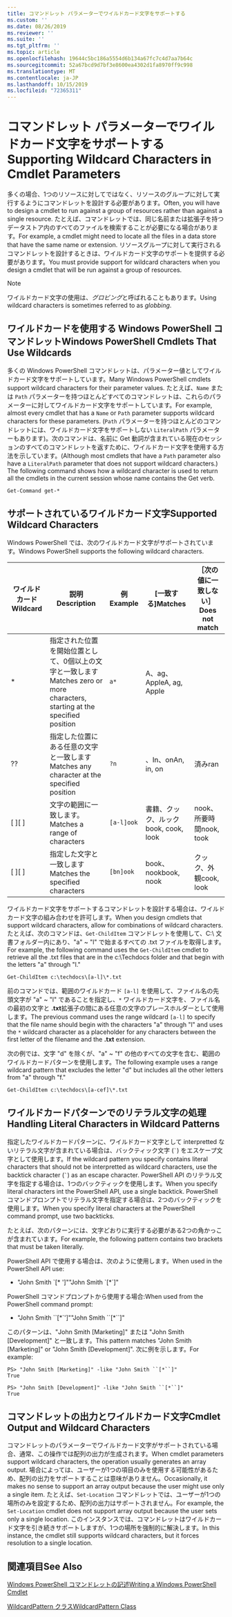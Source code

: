 ```yaml
---
title: コマンドレット パラメーターでワイルドカード文字をサポートする
ms.custom: ''
ms.date: 08/26/2019
ms.reviewer: ''
ms.suite: ''
ms.tgt_pltfrm: ''
ms.topic: article
ms.openlocfilehash: 19644c5bc186a5554d6b134a67fc7c4d7aa7b64c
ms.sourcegitcommit: 52a67bcd9d7bf3e8600ea4302d1fa8970ff9c998
ms.translationtype: MT
ms.contentlocale: ja-JP
ms.lasthandoff: 10/15/2019
ms.locfileid: "72365311"
---
```

# <a name="supporting-wildcard-characters-in-cmdlet-parameters"></a><span data-ttu-id="52500-102">コマンドレット パラメーターでワイルドカード文字をサポートする</span><span class="sxs-lookup"><span data-stu-id="52500-102">Supporting Wildcard Characters in Cmdlet Parameters</span></span>

<span data-ttu-id="52500-103">多くの場合、1つのリソースに対してではなく、リソースのグループに対して実行するようにコマンドレットを設計する必要があります。</span><span class="sxs-lookup"><span data-stu-id="52500-103">Often, you will have to design a cmdlet to run against a group of resources rather than against a single resource.</span></span> <span data-ttu-id="52500-104">たとえば、コマンドレットでは、同じ名前または拡張子を持つデータストア内のすべてのファイルを検索することが必要になる場合があります。</span><span class="sxs-lookup"><span data-stu-id="52500-104">For example, a cmdlet might need to locate all the files in a data store that have the same name or extension.</span></span> <span data-ttu-id="52500-105">リソースグループに対して実行されるコマンドレットを設計するときは、ワイルドカード文字のサポートを提供する必要があります。</span><span class="sxs-lookup"><span data-stu-id="52500-105">You must provide support for wildcard characters when you design a cmdlet that will be run against a group of resources.</span></span>

> [!NOTE]
> <span data-ttu-id="52500-106">ワイルドカード文字の使用は、*グロビング*と呼ばれることもあります。</span><span class="sxs-lookup"><span data-stu-id="52500-106">Using wildcard characters is sometimes referred to as *globbing*.</span></span>

## <a name="windows-powershell-cmdlets-that-use-wildcards"></a><span data-ttu-id="52500-107">ワイルドカードを使用する Windows PowerShell コマンドレット</span><span class="sxs-lookup"><span data-stu-id="52500-107">Windows PowerShell Cmdlets That Use Wildcards</span></span>

 <span data-ttu-id="52500-108">多くの Windows PowerShell コマンドレットは、パラメーター値としてワイルドカード文字をサポートしています。</span><span class="sxs-lookup"><span data-stu-id="52500-108">Many Windows PowerShell cmdlets support wildcard characters for their parameter values.</span></span> <span data-ttu-id="52500-109">たとえば、`Name` または `Path` パラメーターを持つほとんどすべてのコマンドレットは、これらのパラメーターに対してワイルドカード文字をサポートしています。</span><span class="sxs-lookup"><span data-stu-id="52500-109">For example, almost every cmdlet that has a `Name` or `Path` parameter supports wildcard characters for these parameters.</span></span> <span data-ttu-id="52500-110">(`Path` パラメーターを持つほとんどのコマンドレットには、ワイルドカード文字をサポートしない `LiteralPath` パラメーターもあります)。次のコマンドは、名前に Get 動詞が含まれている現在のセッションのすべてのコマンドレットを返すために、ワイルドカード文字を使用する方法を示しています。</span><span class="sxs-lookup"><span data-stu-id="52500-110">(Although most cmdlets that have a `Path` parameter also have a `LiteralPath` parameter that does not support wildcard characters.) The following command shows how a wildcard character is used to return all the cmdlets in the current session whose name contains the Get verb.</span></span>

 `Get-Command get-*`

## <a name="supported-wildcard-characters"></a><span data-ttu-id="52500-111">サポートされているワイルドカード文字</span><span class="sxs-lookup"><span data-stu-id="52500-111">Supported Wildcard Characters</span></span>

<span data-ttu-id="52500-112">Windows PowerShell では、次のワイルドカード文字がサポートされています。</span><span class="sxs-lookup"><span data-stu-id="52500-112">Windows PowerShell supports the following wildcard characters.</span></span>

| <span data-ttu-id="52500-113">ワイルドカード</span><span class="sxs-lookup"><span data-stu-id="52500-113">Wildcard</span></span> |                             <span data-ttu-id="52500-114">説明</span><span class="sxs-lookup"><span data-stu-id="52500-114">Description</span></span>                             |  <span data-ttu-id="52500-115">例</span><span class="sxs-lookup"><span data-stu-id="52500-115">Example</span></span>   |     <span data-ttu-id="52500-116">[一致する]</span><span class="sxs-lookup"><span data-stu-id="52500-116">Matches</span></span>      | <span data-ttu-id="52500-117">［次の値に一致しない］</span><span class="sxs-lookup"><span data-stu-id="52500-117">Does not match</span></span> |
| -------- | ------------------------------------------------------------------- | ---------- | ---------------- | -------------- |
| *        | <span data-ttu-id="52500-118">指定された位置を開始位置として、0個以上の文字と一致します</span><span class="sxs-lookup"><span data-stu-id="52500-118">Matches zero or more characters, starting at the specified position</span></span> | `a*`       | <span data-ttu-id="52500-119">A、ag、Apple</span><span class="sxs-lookup"><span data-stu-id="52500-119">A, ag, Apple</span></span>     |                |
| <span data-ttu-id="52500-120">?</span><span class="sxs-lookup"><span data-stu-id="52500-120">?</span></span>        | <span data-ttu-id="52500-121">指定した位置にある任意の文字と一致します</span><span class="sxs-lookup"><span data-stu-id="52500-121">Matches any character at the specified position</span></span>                     | `?n`       | <span data-ttu-id="52500-122">、In、on</span><span class="sxs-lookup"><span data-stu-id="52500-122">An, in, on</span></span>       | <span data-ttu-id="52500-123">済み</span><span class="sxs-lookup"><span data-stu-id="52500-123">ran</span></span>            |
| <span data-ttu-id="52500-124">[ ]</span><span class="sxs-lookup"><span data-stu-id="52500-124">[ ]</span></span>      | <span data-ttu-id="52500-125">文字の範囲に一致します。</span><span class="sxs-lookup"><span data-stu-id="52500-125">Matches a range of characters</span></span>                                       | `[a-l]ook` | <span data-ttu-id="52500-126">書籍、クック、ルック</span><span class="sxs-lookup"><span data-stu-id="52500-126">book, cook, look</span></span> | <span data-ttu-id="52500-127">nook、所要時間</span><span class="sxs-lookup"><span data-stu-id="52500-127">nook, took</span></span>     |
| <span data-ttu-id="52500-128">[ ]</span><span class="sxs-lookup"><span data-stu-id="52500-128">[ ]</span></span>      | <span data-ttu-id="52500-129">指定した文字と一致します</span><span class="sxs-lookup"><span data-stu-id="52500-129">Matches the specified characters</span></span>                                    | `[bn]ook`  | <span data-ttu-id="52500-130">book、nook</span><span class="sxs-lookup"><span data-stu-id="52500-130">book, nook</span></span>       | <span data-ttu-id="52500-131">クック、外観</span><span class="sxs-lookup"><span data-stu-id="52500-131">cook, look</span></span>     |

<span data-ttu-id="52500-132">ワイルドカード文字をサポートするコマンドレットを設計する場合は、ワイルドカード文字の組み合わせを許可します。</span><span class="sxs-lookup"><span data-stu-id="52500-132">When you design cmdlets that support wildcard characters, allow for combinations of wildcard characters.</span></span> <span data-ttu-id="52500-133">たとえば、次のコマンドは、`Get-ChildItem` コマンドレットを使用して、C:\ 文書フォルダー内にあり、"a" ~ "l" で始まるすべての .txt ファイルを取得します。</span><span class="sxs-lookup"><span data-stu-id="52500-133">For example, the following command uses the `Get-ChildItem` cmdlet to retrieve all the .txt files that are in the c:\Techdocs folder and that begin with the letters "a" through "l."</span></span>

`Get-ChildItem c:\techdocs\[a-l]\*.txt`

<span data-ttu-id="52500-134">前のコマンドでは、範囲のワイルドカード `[a-l]` を使用して、ファイル名の先頭文字が "a" ~ "l" であることを指定し、`*` ワイルドカード文字を、ファイル名の最初の文字と **.txt**拡張子の間にある任意の文字のプレースホルダーとして使用します。</span><span class="sxs-lookup"><span data-stu-id="52500-134">The previous command uses the range wildcard `[a-l]` to specify that the file name should begin with the characters "a" through "l" and uses the `*` wildcard character as a placeholder for any characters between the first letter of the filename and the **.txt** extension.</span></span>

<span data-ttu-id="52500-135">次の例では、文字 "d" を除くが、"a" ~ "f" の他のすべての文字を含む、範囲のワイルドカードパターンを使用します。</span><span class="sxs-lookup"><span data-stu-id="52500-135">The following example uses a range wildcard pattern that excludes the letter "d" but includes all the other letters from "a" through "f."</span></span>

`Get-ChildItem c:\techdocs\[a-cef]\*.txt`

## <a name="handling-literal-characters-in-wildcard-patterns"></a><span data-ttu-id="52500-136">ワイルドカードパターンでのリテラル文字の処理</span><span class="sxs-lookup"><span data-stu-id="52500-136">Handling Literal Characters in Wildcard Patterns</span></span>

<span data-ttu-id="52500-137">指定したワイルドカードパターンに、ワイルドカード文字として interpretted ないリテラル文字が含まれている場合は、バックティック文字 (`` ` ``) をエスケープ文字として使用します。</span><span class="sxs-lookup"><span data-stu-id="52500-137">If the wildcard pattern you specify contains literal characters that should not be interpretted as wildcard characters, use the backtick character (`` ` ``) as an escape character.</span></span> <span data-ttu-id="52500-138">PowerShell API のリテラル文字を指定する場合は、1つのバックティックを使用します。</span><span class="sxs-lookup"><span data-stu-id="52500-138">When you specify literal characters int the PowerShell API, use a single backtick.</span></span> <span data-ttu-id="52500-139">PowerShell コマンドプロンプトでリテラル文字を指定する場合は、2つのバックティックを使用します。</span><span class="sxs-lookup"><span data-stu-id="52500-139">When you specify literal characters at the PowerShell command prompt, use two backticks.</span></span>

<span data-ttu-id="52500-140">たとえば、次のパターンには、文字どおりに実行する必要がある2つの角かっこが含まれています。</span><span class="sxs-lookup"><span data-stu-id="52500-140">For example, the following pattern contains two brackets that must be taken literally.</span></span>

<span data-ttu-id="52500-141">PowerShell API で使用する場合は、次のように使用します。</span><span class="sxs-lookup"><span data-stu-id="52500-141">When used in the PowerShell API use:</span></span>

- <span data-ttu-id="52500-142">"John Smith \`[\* ']"</span><span class="sxs-lookup"><span data-stu-id="52500-142">"John Smith \`[\*\`]"</span></span>

<span data-ttu-id="52500-143">PowerShell コマンドプロンプトから使用する場合:</span><span class="sxs-lookup"><span data-stu-id="52500-143">When used from the PowerShell command prompt:</span></span>

- <span data-ttu-id="52500-144">"John Smith \`\`[\*\`']"</span><span class="sxs-lookup"><span data-stu-id="52500-144">"John Smith \`\`[\*\`\`]"</span></span>

<span data-ttu-id="52500-145">このパターンは、"John Smith [Marketing]" または "John Smith [Development]" と一致します。</span><span class="sxs-lookup"><span data-stu-id="52500-145">This pattern matches "John Smith [Marketing]" or "John Smith [Development]".</span></span> <span data-ttu-id="52500-146">次に例を示します。</span><span class="sxs-lookup"><span data-stu-id="52500-146">For example:</span></span>

```
PS> "John Smith [Marketing]" -like "John Smith ``[*``]"
True

PS> "John Smith [Development]" -like "John Smith ``[*``]"
True
```

## <a name="cmdlet-output-and-wildcard-characters"></a><span data-ttu-id="52500-147">コマンドレットの出力とワイルドカード文字</span><span class="sxs-lookup"><span data-stu-id="52500-147">Cmdlet Output and Wildcard Characters</span></span>

<span data-ttu-id="52500-148">コマンドレットのパラメーターでワイルドカード文字がサポートされている場合、通常、この操作では配列の出力が生成されます。</span><span class="sxs-lookup"><span data-stu-id="52500-148">When cmdlet parameters support wildcard characters, the operation usually generates an array output.</span></span>
<span data-ttu-id="52500-149">場合によっては、ユーザーが1つの項目のみを使用する可能性があるため、配列の出力をサポートすることは意味がありません。</span><span class="sxs-lookup"><span data-stu-id="52500-149">Occasionally, it makes no sense to support an array output because the user might use only a single item.</span></span> <span data-ttu-id="52500-150">たとえば、`Set-Location` コマンドレットでは、ユーザーが1つの場所のみを設定するため、配列の出力はサポートされません。</span><span class="sxs-lookup"><span data-stu-id="52500-150">For example, the `Set-Location` cmdlet does not support array output because the user sets only a single location.</span></span> <span data-ttu-id="52500-151">このインスタンスでは、コマンドレットはワイルドカード文字を引き続きサポートしますが、1つの場所を強制的に解決します。</span><span class="sxs-lookup"><span data-stu-id="52500-151">In this instance, the cmdlet still supports wildcard characters, but it forces resolution to a single location.</span></span>

## <a name="see-also"></a><span data-ttu-id="52500-152">関連項目</span><span class="sxs-lookup"><span data-stu-id="52500-152">See Also</span></span>

[<span data-ttu-id="52500-153">Windows PowerShell コマンドレットの記述</span><span class="sxs-lookup"><span data-stu-id="52500-153">Writing a Windows PowerShell Cmdlet</span></span>](./writing-a-windows-powershell-cmdlet.md)

[<span data-ttu-id="52500-154">WildcardPattern クラス</span><span class="sxs-lookup"><span data-stu-id="52500-154">WildcardPattern Class</span></span>](/dotnet/api/system.management.automation.wildcardpattern)
